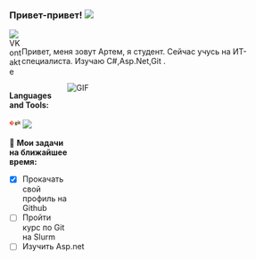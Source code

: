 ### Привет-привет! <img src="https://media.giphy.com/media/hvRJCLFzcasrR4ia7z/giphy.gif" width="25px">
<a href="https://vk.com/argbjorn">
  <img align="left" alt="VKontakte" width="22px" src="https://cdn.jsdelivr.net/npm/simple-icons@v3/icons/vk.svg" />
</a>

<br />

Привет, меня зовут Артем, я студент. Сейчас учусь на ИТ-специалиста. Изучаю С#,Asp.Net,Git .

<br />

<img align="right" alt="GIF" src="http://4.bp.blogspot.com/-2lKx7sQgiCk/VQKzj09nWDI/AAAAAAAABGM/zb8uUJvuJWU/s1600/JN2i0oq.png" width="400" height="280" />
  
**Languages and Tools:**  

<code><img height="20" src="https://raw.githubusercontent.com/github/explore/80688e429a7d4ef2fca1e82350fe8e3517d3494d/topics/git/git.png"></code>
<code><img height="20" src="https://camo.githubusercontent.com/1880cfb79c07d027feb34210f3ea2feaa695f494cf435f4b0d230b2a2e4cf27b/68747470733a2f2f6469676974616c736b796e65742e72752f436f6e74656e742f496d616765732f546f6f6c732f632d73686172702e706e67"></code>

🚧 **Мои задачи на ближайшее время:**
<!-- TODO-IST:START -->
* [x] Прокачать свой профиль на Github
* [ ] Пройти курс по Git на Slurm
* [ ] Изучить Asp.net 
<!-- TODO-IST:END -->

